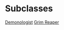 <!-- TITLE: Necromancer -->
<!-- SUBTITLE: More than just mere dabblers in the macabre, Necromancers are truly undeath itself. They are responsible for bringing the undead into the world, and over time have served as the mortal planetary grim reapers. Necromancers help the lost spirits of the dead find their way, and a Necromancer will almost always be spotted at the scene of a murder or death, collecting the lingering ambient souls -->

# Subclasses

[Demonologist](demonologist)
[Grim Reaper](grim-reaper)